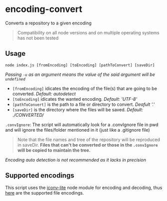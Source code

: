 # encoding-convert
Converts a repository to a given encoding

> Compatibility on all node versions and on multiple operating systems has not been tested


## Usage
```
node index.js [fromEncoding] [toEncoding] [pathToConvert] [saveDir]
```
_Passing `-u` as an argument means the value of the said argument will be `undefined`_

- `[fromEncoding]` idicates the encoding of the file(s) that are going to be converted. _Default: autodetect_
- `[toEncoding]` idicates the wanted encoding. _Default: 'UTF-8'_
- `[pathToConvert]` is the path to a file or directory to convert. _Deafult '.'_
- `[saveDir]` is the directory where the files will be saved. _Default: ./CONVERTED/_

`.convIgnore`: The script will automatically look for a .convIgnore file in pwd and will ignore the files/folder mentioned in it (just like a .gitignore file)

> Note that the file names and tree of the repository will be reproduced in saveDir. __Files that can't be converted or those in the `.convIgnore` will be copied to maintain the tree.__

_Encoding auto detection is not recommended as it lacks in precision_

## Supported encodings
This script uses the [iconv-lite](https://www.npmjs.com/package/iconv-lite) node module for encoding and decoding, thus [here](https://github.com/ashtuchkin/iconv-lite/wiki/Supported-Encodings) are the supported file encodings.